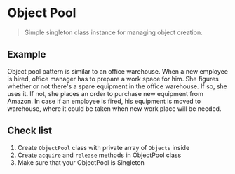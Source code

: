 # Object Pool

> Simple singleton class instance for managing object creation.

## Example

Object pool pattern is similar to an office warehouse. When a new employee is hired, office manager has to prepare a work space for him. She figures whether or not there's a spare equipment in the office warehouse. If so, she uses it. If not, she places an order to purchase new equipment from Amazon. In case if an employee is fired, his equipment is moved to warehouse, where it could be taken when new work place will be needed.

## Check list

1. Create `ObjectPool` class with private array of `Objects` inside
2. Create `acquire` and `release` methods in ObjectPool class
3. Make sure that your ObjectPool is Singleton
